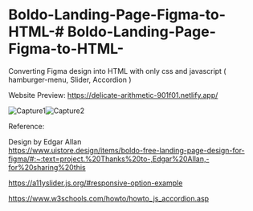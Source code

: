 # Boldo-Landing-Page-Figma-to-HTML-# Boldo-Landing-Page-Figma-to-HTML-

Converting Figma design into HTML
with only css and javascript ( hamburger-menu, Slider, Accordion )

Website Preview:
https://delicate-arithmetic-901f01.netlify.app/

![Capture1](https://user-images.githubusercontent.com/67706493/187069298-db00924f-0d56-4e71-b2db-744a5588bf8f.JPG)![Capture2](https://user-images.githubusercontent.com/67706493/187069314-6e732a2b-bdde-4b3b-9c58-169740a160b4.JPG)


Reference:

Design by Edgar Allan  
https://www.uistore.design/items/boldo-free-landing-page-design-for-figma/#:~:text=project.%20Thanks%20to-,Edgar%20Allan,-for%20sharing%20this

https://a11yslider.js.org/#responsive-option-example

https://www.w3schools.com/howto/howto_js_accordion.asp
